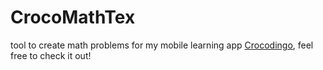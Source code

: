 # CrocoMathTex
tool to create math problems for my mobile learning app [Crocodingo](https://github.com/Blaz1q/crocodingo), feel free to check it out!
